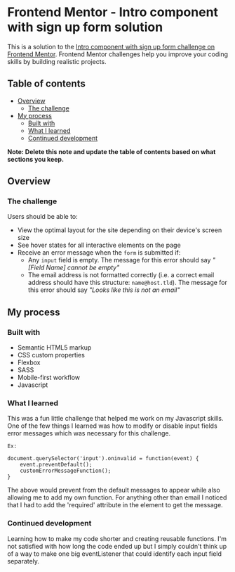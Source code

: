 # Frontend Mentor - Intro component with sign up form solution

This is a solution to the [Intro component with sign up form challenge on Frontend Mentor](https://www.frontendmentor.io/challenges/intro-component-with-signup-form-5cf91bd49edda32581d28fd1). Frontend Mentor challenges help you improve your coding skills by building realistic projects. 

## Table of contents

- [Overview](#overview)
  - [The challenge](#the-challenge)
- [My process](#my-process)
  - [Built with](#built-with)
  - [What I learned](#what-i-learned)
  - [Continued development](#continued-development)

**Note: Delete this note and update the table of contents based on what sections you keep.**

## Overview

### The challenge

Users should be able to:

- View the optimal layout for the site depending on their device's screen size
- See hover states for all interactive elements on the page
- Receive an error message when the `form` is submitted if:
  - Any `input` field is empty. The message for this error should say *"[Field Name] cannot be empty"*
  - The email address is not formatted correctly (i.e. a correct email address should have this structure: `name@host.tld`). The message for this error should say *"Looks like this is not an email"*

## My process

### Built with

- Semantic HTML5 markup
- CSS custom properties
- Flexbox
- SASS
- Mobile-first workflow
- Javascript

### What I learned

This was a fun little challenge that helped me work on my Javascript skills.
One of the few things I learned was how to modify or disable input fields error messages which was necessary for this challenge.
	
	Ex: 

	document.querySelector('input').oninvalid = function(event) {
		event.preventDefault();
		customErrorMessageFunction();	
	}

The above would prevent from the default messages to appear while also allowing me to add my own function.
For anything other than email I noticed that I had to add the 'required' attribute in the element to get the message.

### Continued development

Learning how to make my code shorter and creating reusable functions. 
I'm not satisfied with how long the code ended up but I simply couldn't think up of a way to make one big eventListener that could identify each input field separately.

